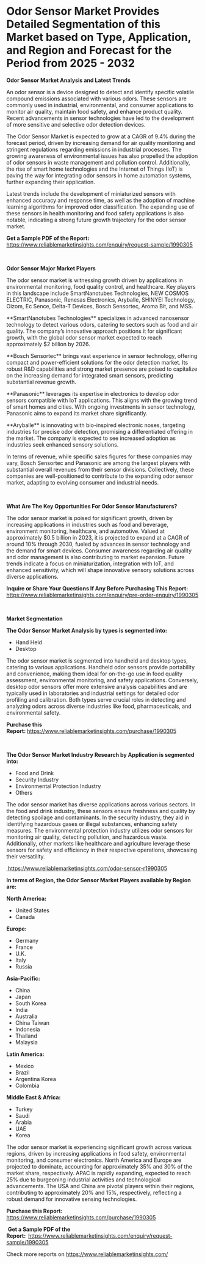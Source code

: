 <p><h1>Odor Sensor Market Provides Detailed Segmentation of this Market based on Type, Application, and Region and Forecast for the Period from 2025 - 2032</h1></p><p><strong>Odor Sensor Market Analysis and Latest Trends</strong></p>
<p><p>An odor sensor is a device designed to detect and identify specific volatile compound emissions associated with various odors. These sensors are commonly used in industrial, environmental, and consumer applications to monitor air quality, maintain food safety, and enhance product quality. Recent advancements in sensor technologies have led to the development of more sensitive and selective odor detection devices.</p><p>The Odor Sensor Market is expected to grow at a CAGR of 9.4% during the forecast period, driven by increasing demand for air quality monitoring and stringent regulations regarding emissions in industrial processes. The growing awareness of environmental issues has also propelled the adoption of odor sensors in waste management and pollution control. Additionally, the rise of smart home technologies and the Internet of Things (IoT) is paving the way for integrating odor sensors in home automation systems, further expanding their application.</p><p>Latest trends include the development of miniaturized sensors with enhanced accuracy and response time, as well as the adoption of machine learning algorithms for improved odor classification. The expanding use of these sensors in health monitoring and food safety applications is also notable, indicating a strong future growth trajectory for the odor sensor market.</p></p>
<p><strong>Get a Sample PDF of the Report:&nbsp;</strong> <a href="https://www.reliablemarketinsights.com/enquiry/request-sample/1990305?utm_campaign=3369&utm_medium=2&utm_source=Github&utm_content=ia&utm_term=06042025&utm_id=odor-sensor">https://www.reliablemarketinsights.com/enquiry/request-sample/1990305</a></p>
<p>&nbsp;</p>
<p><strong>Odor Sensor Major Market Players</strong></p>
<p><p>The odor sensor market is witnessing growth driven by applications in environmental monitoring, food quality control, and healthcare. Key players in this landscape include SmartNanotubes Technologies, NEW COSMOS ELECTRIC, Panasonic, Renesas Electronics, Aryballe, SHINYEI Technology, Oizom, Ec Sence, Delta-T Devices, Bosch Sensortec, Aroma Bit, and MSS.</p><p>**SmartNanotubes Technologies** specializes in advanced nanosensor technology to detect various odors, catering to sectors such as food and air quality. The company’s innovative approach positions it for significant growth, with the global odor sensor market expected to reach approximately $2 billion by 2026.</p><p>**Bosch Sensortec** brings vast experience in sensor technology, offering compact and power-efficient solutions for the odor detection market. Its robust R&D capabilities and strong market presence are poised to capitalize on the increasing demand for integrated smart sensors, predicting substantial revenue growth.</p><p>**Panasonic** leverages its expertise in electronics to develop odor sensors compatible with IoT applications. This aligns with the growing trend of smart homes and cities. With ongoing investments in sensor technology, Panasonic aims to expand its market share significantly.</p><p>**Aryballe** is innovating with bio-inspired electronic noses, targeting industries for precise odor detection, promising a differentiated offering in the market. The company is expected to see increased adoption as industries seek enhanced sensory solutions.</p><p>In terms of revenue, while specific sales figures for these companies may vary, Bosch Sensortec and Panasonic are among the largest players with substantial overall revenues from their sensor divisions. Collectively, these companies are well-positioned to contribute to the expanding odor sensor market, adapting to evolving consumer and industrial needs.</p></p>
<p>&nbsp;</p>
<p><strong>What Are The Key Opportunities For Odor Sensor Manufacturers?</strong></p>
<p><p>The odor sensor market is poised for significant growth, driven by increasing applications in industries such as food and beverage, environment monitoring, healthcare, and automotive. Valued at approximately $0.5 billion in 2023, it is projected to expand at a CAGR of around 10% through 2030, fueled by advances in sensor technology and the demand for smart devices. Consumer awareness regarding air quality and odor management is also contributing to market expansion. Future trends indicate a focus on miniaturization, integration with IoT, and enhanced sensitivity, which will shape innovative sensory solutions across diverse applications.</p></p>
<p><strong>Inquire or Share Your Questions If Any Before Purchasing This Report:</strong> <a href="https://www.reliablemarketinsights.com/enquiry/pre-order-enquiry/1990305?utm_campaign=3369&utm_medium=2&utm_source=Github&utm_content=ia&utm_term=06042025&utm_id=odor-sensor">https://www.reliablemarketinsights.com/enquiry/pre-order-enquiry/1990305</a></p>
<p>&nbsp;</p>
<p><strong>Market Segmentation</strong></p>
<p><strong>The Odor Sensor Market Analysis by types is segmented into:</strong></p>
<p><ul><li>Hand Held</li><li>Desktop</li></ul></p>
<p><p>The odor sensor market is segmented into handheld and desktop types, catering to various applications. Handheld odor sensors provide portability and convenience, making them ideal for on-the-go use in food quality assessment, environmental monitoring, and safety applications. Conversely, desktop odor sensors offer more extensive analysis capabilities and are typically used in laboratories and industrial settings for detailed odor profiling and calibration. Both types serve crucial roles in detecting and analyzing odors across diverse industries like food, pharmaceuticals, and environmental safety.</p></p>
<p><strong>Purchase this Report:&nbsp;</strong><a href="https://www.reliablemarketinsights.com/purchase/1990305?utm_campaign=3369&utm_medium=2&utm_source=Github&utm_content=ia&utm_term=06042025&utm_id=odor-sensor">https://www.reliablemarketinsights.com/purchase/1990305</a></p>
<p>&nbsp;</p>
<p><strong>The Odor Sensor Market Industry Research by Application is segmented into:</strong></p>
<p><ul><li>Food and Drink</li><li>Security Industry</li><li>Environmental Protection Industry</li><li>Others</li></ul></p>
<p><p>The odor sensor market has diverse applications across various sectors. In the food and drink industry, these sensors ensure freshness and quality by detecting spoilage and contaminants. In the security industry, they aid in identifying hazardous gases or illegal substances, enhancing safety measures. The environmental protection industry utilizes odor sensors for monitoring air quality, detecting pollution, and hazardous waste. Additionally, other markets like healthcare and agriculture leverage these sensors for safety and efficiency in their respective operations, showcasing their versatility.</p></p>
<p><a href="https://www.reliablemarketinsights.com/odor-sensor-r1990305?utm_campaign=3369&utm_medium=2&utm_source=Github&utm_content=ia&utm_term=06042025&utm_id=odor-sensor">&nbsp;https://www.reliablemarketinsights.com/odor-sensor-r1990305</a></p>
<p><strong>In terms of Region, the Odor Sensor Market Players available by Region are:</strong></p>
<p>
    <p> <strong> North America: </strong>
        <ul>
            <li>United States</li>
            <li>Canada</li>
        </ul>
        </p> 
    <p> <strong> Europe: </strong>
        <ul>
            <li>Germany</li>
            <li>France</li>
            <li>U.K.</li>
            <li>Italy</li>
            <li>Russia</li>
        </ul>
        </p> 
    <p> <strong> Asia-Pacific: </strong>
        <ul>
            <li>China</li>
            <li>Japan</li>
            <li>South Korea</li>
            <li>India</li>
            <li>Australia</li>
            <li>China Taiwan</li>
            <li>Indonesia</li>
            <li>Thailand</li>
            <li>Malaysia</li>
        </ul>
        </p> 
    <p> <strong> Latin America: </strong>
        <ul>
            <li>Mexico</li>
            <li>Brazil</li>
            <li>Argentina Korea</li>
            <li>Colombia</li>
        </ul>
        </p> 
    <p> <strong> Middle East & Africa: </strong>
        <ul>
            <li>Turkey</li>
            <li>Saudi</li>
            <li>Arabia</li>
            <li>UAE</li>
            <li>Korea</li>
        </ul>
    </p>
    </p>
<p><p>The odor sensor market is experiencing significant growth across various regions, driven by increasing applications in food safety, environmental monitoring, and consumer electronics. North America and Europe are projected to dominate, accounting for approximately 35% and 30% of the market share, respectively. APAC is rapidly expanding, expected to reach 25% due to burgeoning industrial activities and technological advancements. The USA and China are pivotal players within their regions, contributing to approximately 20% and 15%, respectively, reflecting a robust demand for innovative sensing technologies.</p></p>
<p><strong>Purchase this Report: </strong><a href="https://www.reliablemarketinsights.com/purchase/1990305?utm_campaign=3369&utm_medium=2&utm_source=Github&utm_content=ia&utm_term=06042025&utm_id=odor-sensor">https://www.reliablemarketinsights.com/purchase/1990305</a></p>
<p>&nbsp;<strong>Get a Sample PDF of the Report:&nbsp;&nbsp;</strong><a href="https://www.reliablemarketinsights.com/enquiry/request-sample/1990305?utm_campaign=3369&utm_medium=2&utm_source=Github&utm_content=ia&utm_term=06042025&utm_id=odor-sensor">https://www.reliablemarketinsights.com/enquiry/request-sample/1990305</a></p>
<p><strong></strong></p>
<p>Check more reports on <a href="https://www.reliablemarketinsights.com/?utm_campaign=3369&utm_medium=2&utm_source=Github&utm_content=ia&utm_term=06042025&utm_id=odor-sensor">https://www.reliablemarketinsights.com/</a></p>